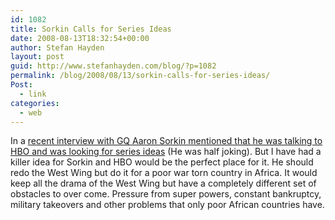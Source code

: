 ```yaml
---
id: 1082
title: Sorkin Calls for Series Ideas
date: 2008-08-13T18:32:54+00:00
author: Stefan Hayden
layout: post
guid: http://www.stefanhayden.com/blog/?p=1082
permalink: /blog/2008/08/13/sorkin-calls-for-series-ideas/
Post:
  - link
categories:
  - web
---
```

In a <a href="http://men.style.com/gq/blogs/gqeditors/2008/08/why-does-aaron.html">recent interview with GQ Aaron Sorkin mentioned that he was talking to HBO and was looking for series ideas</a> (He was half joking). But I have had a killer idea for Sorkin and HBO would be the perfect place for it. He should redo the West Wing but do it for a poor war torn country in Africa. It would keep all the drama of the West Wing but have a completely different set of obstacles to over come. Pressure from super powers, constant bankruptcy, military takeovers and other problems that only poor African countries have.